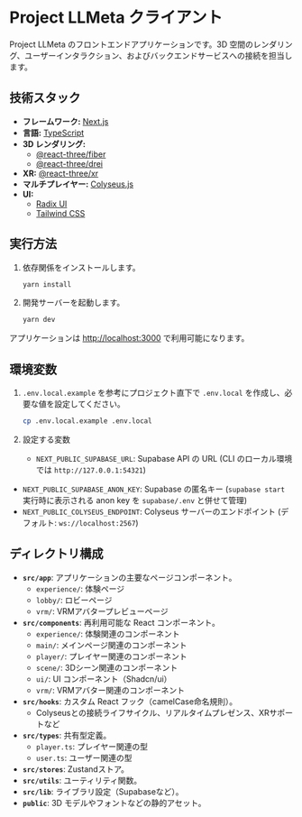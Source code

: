 # Project LLMeta クライアント

Project LLMeta のフロントエンドアプリケーションです。3D 空間のレンダリング、ユーザーインタラクション、およびバックエンドサービスへの接続を担当します。

## 技術スタック

- **フレームワーク:** [Next.js](https://nextjs.org/)
- **言語:** [TypeScript](https://www.typescriptlang.org/)
- **3D レンダリング:**
  - [@react-three/fiber](https://docs.pmnd.rs/react-three-fiber/getting-started/introduction)
  - [@react-three/drei](https://github.com/pmndrs/drei)
- **XR:** [@react-three/xr](https://docs.pmnd.rs/react-xr/introduction)
- **マルチプレイヤー:** [Colyseus.js](https://docs.colyseus.io/colyseus/getting-started/javascript-client/)
- **UI:**
  - [Radix UI](https://www.radix-ui.com/)
  - [Tailwind CSS](https://tailwindcss.com/)

## 実行方法

1.  依存関係をインストールします。

    ```bash
    yarn install
    ```

2.  開発サーバーを起動します。
    ```bash
    yarn dev
    ```

アプリケーションは [http://localhost:3000](http://localhost:3000) で利用可能になります。

## 環境変数

1. `.env.local.example` を参考にプロジェクト直下で `.env.local` を作成し、必要な値を設定してください。

   ```bash
   cp .env.local.example .env.local
   ```

2. 設定する変数

   - `NEXT_PUBLIC_SUPABASE_URL`: Supabase API の URL (CLI のローカル環境では `http://127.0.0.1:54321`)

- `NEXT_PUBLIC_SUPABASE_ANON_KEY`: Supabase の匿名キー (`supabase start` 実行時に表示される anon key を `supabase/.env` と併せて管理)
- `NEXT_PUBLIC_COLYSEUS_ENDPOINT`: Colyseus サーバーのエンドポイント (デフォルト: `ws://localhost:2567`)

## ディレクトリ構成

- **`src/app`**: アプリケーションの主要なページコンポーネント。
  - `experience/`: 体験ページ
  - `lobby/`: ロビーページ
  - `vrm/`: VRMアバタープレビューページ
- **`src/components`**: 再利用可能な React コンポーネント。
  - `experience/`: 体験関連のコンポーネント
  - `main/`: メインページ関連のコンポーネント
  - `player/`: プレイヤー関連のコンポーネント
  - `scene/`: 3Dシーン関連のコンポーネント
  - `ui/`: UI コンポーネント（Shadcn/ui）
  - `vrm/`: VRMアバター関連のコンポーネント
- **`src/hooks`**: カスタム React フック（camelCase命名規則）。
  - Colyseusとの接続ライフサイクル、リアルタイムプレゼンス、XRサポートなど
- **`src/types`**: 共有型定義。
  - `player.ts`: プレイヤー関連の型
  - `user.ts`: ユーザー関連の型
- **`src/stores`**: Zustandストア。
- **`src/utils`**: ユーティリティ関数。
- **`src/lib`**: ライブラリ設定（Supabaseなど）。
- **`public`**: 3D モデルやフォントなどの静的アセット。
